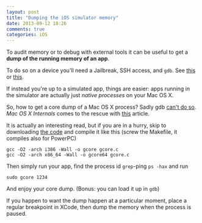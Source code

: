 ```yaml
---
layout: post
title: "Dumping the iOS simulator memory"
date: 2013-09-12 18:26
comments: true
categories: iOS
---
```


To audit memory or to debug with external tools it can be useful to get a **dump of the running memory of an app**.

To do so on a device you'll need a Jailbreak, SSH access, and `gdb`. See [this](https://www.soldierx.com/tutorials/iPhone-Dumping-Game-Memory-and-Injecting-Custom-Code-into-Games) or [this](http://rce64.wordpress.com/2013/01/26/decrypting-apps-on-ios-6-single-architecture-no-pieaslr/).

If instead you're up to a simulated app, things are easier: apps running in the simulator are actually just *native processes* on your Mac OS X.

So, how to get a core dump of a Mac OS X process? Sadly gdb [can't do so](http://sourceware.org/gdb/onlinedocs/gdb/Core-File-Generation.html). *Mac OS X Internals* comes to the rescue with [this](http://osxbook.com/book/bonus/chapter8/core/) article.

It is actually an interesting read, but if you are in a hurry, skip to downloading [the code](http://osxbook.com/book/bonus/chapter8/core/download/gcore.c) and compile it like this (screw the Makefile, it compiles also for PowerPC)

    gcc -O2 -arch i386 -Wall -o gcore gcore.c
    gcc -O2 -arch x86_64 -Wall -o gcore64 gcore.c

Then simply run your app, find the process id `grep`-ping `ps -hax` and run

    sudo gcore 1234

And enjoy your core dump. (Bonus: you can load it up in `gdb`)

If you happen to want the dump happen at a particular moment, place a regular breakpoint in XCode, then dump the memory when the process is paused.

